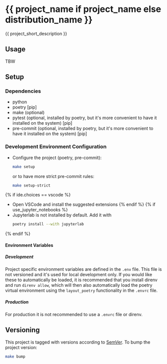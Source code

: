 # {{ project_name if project_name else distribution_name }}

{{ project_short_description }}

## Usage

TBW

## Setup

### Dependencies

- python
- poetry [pip]
- make (optional)
- pytest (optional, installed by poetry, but it's more convenient to have it installed on the system) [pip]
- pre-commit (optional, installed by poetry, but it's more convenient to have it installed on the system) [pip]

### Development Environment Configuration

- Configure the project (poetry, pre-commit):
  ```bash
  make setup
  ```
  or to have more strict pre-commit rules:
  ```bash
  make setup-strict
  ```
{% if ide.choices == vscode %}
- Open VSCode and install the suggested extensions
{% endif %}
{% if use_jupyter_notebooks %}
- Jupyterlab is not installed by default. Add it with
  ```bash
  poetry install --with jupyterlab
  ```
{% endif %}

#### Environment Variables

##### Development

Project specific environment variables are defined in the `.env` file. This file is not versioned and it's used for local development only. If you would like these to automatically be loaded, it is recommended that you install direnv and run `direnv allow`, which will then also automatically load the poetry virtual environment using the `layout_poetry` functionality in the `.envrc` file.

##### Production

For production it is not recommended to use a `.envrc` file or direnv.

## Versioning

This project is tagged with versions according to [SemVer](https://semver.org/). To bump the project version:

```bash
make bump
```
